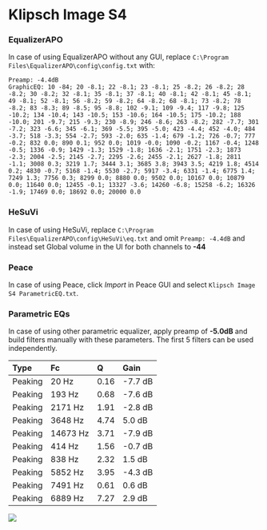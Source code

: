 # Klipsch Image S4

### EqualizerAPO
In case of using EqualizerAPO without any GUI, replace `C:\Program Files\EqualizerAPO\config\config.txt`
with:
```
Preamp: -4.4dB
GraphicEQ: 10 -84; 20 -8.1; 22 -8.1; 23 -8.1; 25 -8.2; 26 -8.2; 28 -8.2; 30 -8.2; 32 -8.1; 35 -8.1; 37 -8.1; 40 -8.1; 42 -8.1; 45 -8.1; 49 -8.1; 52 -8.1; 56 -8.2; 59 -8.2; 64 -8.2; 68 -8.1; 73 -8.2; 78 -8.2; 83 -8.3; 89 -8.5; 95 -8.8; 102 -9.1; 109 -9.4; 117 -9.8; 125 -10.2; 134 -10.4; 143 -10.5; 153 -10.6; 164 -10.5; 175 -10.2; 188 -10.0; 201 -9.7; 215 -9.3; 230 -8.9; 246 -8.6; 263 -8.2; 282 -7.7; 301 -7.2; 323 -6.6; 345 -6.1; 369 -5.5; 395 -5.0; 423 -4.4; 452 -4.0; 484 -3.7; 518 -3.3; 554 -2.7; 593 -2.0; 635 -1.4; 679 -1.2; 726 -0.7; 777 -0.2; 832 0.0; 890 0.1; 952 0.0; 1019 -0.0; 1090 -0.2; 1167 -0.4; 1248 -0.5; 1336 -0.9; 1429 -1.3; 1529 -1.8; 1636 -2.1; 1751 -2.3; 1873 -2.3; 2004 -2.5; 2145 -2.7; 2295 -2.6; 2455 -2.1; 2627 -1.8; 2811 -1.1; 3008 0.3; 3219 1.7; 3444 3.1; 3685 3.8; 3943 3.5; 4219 1.8; 4514 0.2; 4830 -0.7; 5168 -1.4; 5530 -2.7; 5917 -3.4; 6331 -1.4; 6775 1.4; 7249 1.3; 7756 0.3; 8299 0.0; 8880 0.0; 9502 0.0; 10167 0.0; 10879 0.0; 11640 0.0; 12455 -0.1; 13327 -3.6; 14260 -6.8; 15258 -6.2; 16326 -1.9; 17469 0.0; 18692 0.0; 20000 0.0
```

### HeSuVi
In case of using HeSuVi, replace `C:\Program Files\EqualizerAPO\config\HeSuVi\eq.txt` and omit `Preamp:
-4.4dB` and instead set Global volume in the UI for both channels to **-44**

### Peace
In case of using Peace, click *Import* in Peace GUI and select `Klipsch Image S4 ParametricEQ.txt`.

### Parametric EQs
In case of using other parametric equalizer, apply preamp of **-5.0dB** and build filters manually with
these parameters. The first 5 filters can be used independently.

| Type    | Fc       |    Q | Gain    |
|:--------|:---------|:-----|:--------|
| Peaking | 20 Hz    | 0.16 | -7.7 dB |
| Peaking | 193 Hz   | 0.68 | -7.6 dB |
| Peaking | 2171 Hz  | 1.91 | -2.8 dB |
| Peaking | 3648 Hz  | 4.74 | 5.0 dB  |
| Peaking | 14673 Hz | 3.71 | -7.9 dB |
| Peaking | 414 Hz   | 1.56 | -0.7 dB |
| Peaking | 838 Hz   | 2.32 | 1.5 dB  |
| Peaking | 5852 Hz  | 3.95 | -4.3 dB |
| Peaking | 7491 Hz  | 0.61 | 0.6 dB  |
| Peaking | 6889 Hz  | 7.27 | 2.9 dB  |

![](https://raw.githubusercontent.com/jaakkopasanen/AutoEq/master/results/headphonecom/sbaf-serious/Klipsch%20Image%20S4/Klipsch%20Image%20S4.png)